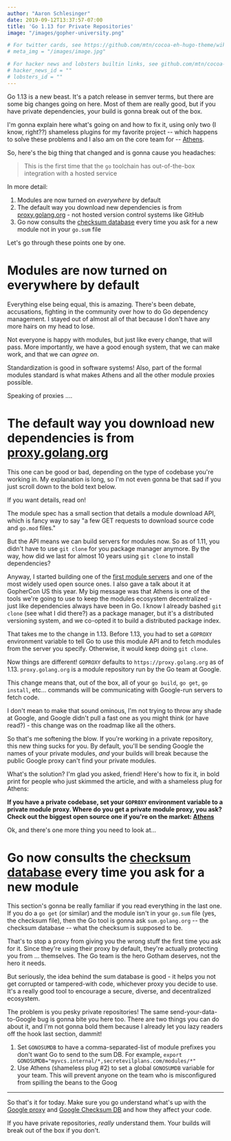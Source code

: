 ```yaml
---
author: "Aaron Schlesinger"
date: 2019-09-12T13:37:57-07:00
title: 'Go 1.13 for Private Repositories'
image: "/images/gopher-university.png"

# For twitter cards, see https://github.com/mtn/cocoa-eh-hugo-theme/wiki/Twitter-cards
# meta_img = "/images/image.jpg"

# For hacker news and lobsters builtin links, see github.com/mtn/cocoa-eh-hugo-theme/wiki/Social-Links
# hacker_news_id = ""
# lobsters_id = ""
---
```


Go 1.13 is a new beast. It's a patch release in semver terms, but there are some big changes going on here. Most of them are really good, but if you have private dependencies, your build is gonna break out of the box.

I'm gonna explain here what's going on and how to fix it, using only two (I know, right??) shameless plugins for my favorite project -- which happens to solve these problems and I also am on the core team for -- [Athens](https://docs.gomods.org).

So, here's the big thing that changed and is gonna cause you headaches:

>This is the first time that the `go` toolchain has out-of-the-box integration with a hosted service

In more detail:

1. Modules are now turned on _everywhere_ by default
1. The default way you download new dependencies is from [proxy.golang.org](https://proxy.golang.org) - not hosted version control systems like GitHub
1. Go now consults the [checksum database](https://sum.golang.org) every time you ask for a new module not in your `go.sum` file

Let's go through these points one by one.

# Modules are now turned on everywhere by default

Everything else being equal, this is amazing. There's been debate, accusations, fighting in the community over how to do Go dependency management. I stayed out of almost all of that because I don't have any more hairs on my head to lose.

Not everyone is happy with modules, but just like every change, that will pass. More importantly, we have a good enough system, that we can make work, and that we can _agree on_.

Standardization is good in software systems! Also, part of the formal modules standard is what makes Athens and all the other module proxies possible.

Speaking of proxies ....

# The default way you download new dependencies is from [proxy.golang.org](https://proxy.golang.org)

This one can be good or bad, depending on the type of codebase you're working in. My explanation is long, so I'm not even gonna be that sad if you just scroll down to the bold text below.

If you want details, read on!

The module spec has a small section that details a module download API, which is fancy way to say "a few GET requests to download source code and `go.mod` files." 

But the API means we can build servers for modules now. So as of 1.11, you didn't have to use `git clone` for you package manager anymore. By the way, how did we last for almost 10 years using `git clone` to install dependencies?

Anyway, I started building one of the [first module servers](https://github.com/gomods/athens) and one of the most widely used open source ones. I also gave a talk about it at GopherCon US this year. My big message was that Athens is one of the tools we're going to use to keep the modules ecosystem decentralized - just like dependencies always have been in Go. I know I already bashed `git clone` (see what I did there?) as a package manager, but it's a distributed versioning system, and we co-opted it to build a distributed package index.

That takes me to the change in 1.13. Before 1.13, you had to set a `GOPROXY` environment variable to tell Go to use this module API and to fetch modules from the server you specify. Otherwise, it would keep doing `git clone`.

Now things are different! `GOPROXY` defaults to `https://proxy.golang.org` as of 1.13. `proxy.golang.org` is a module repository run by the Go team at Google.

This change means that, out of the box, all of your `go build`, `go get`, `go install`, etc... commands will be communicating with Google-run servers to fetch code.

I don't mean to make that sound ominous, I'm not trying to throw any shade at Google, and Google didn't pull a fast one as you might think (or have read?) - this change was on the roadmap like all the others. 

So that's me softening the blow. If you're working in a private repository, this new thing sucks for you. By default, you'll be sending Google the names of your private modules, _and_ your builds will break because the public Google proxy can't find your private modules.

What's the solution? I'm glad you asked, friend! Here's how to fix it, in bold print for people who just skimmed the article, and with a shameless plug for Athens:

**If you have a private codebase, set your `GOPROXY` environment variable to a private module proxy. Where do you get a private module proxy, you ask? Check out the biggest open source one if you're on the market: [Athens](https://docs.gomods.io)**

Ok, and there's one more thing you need to look at...

# Go now consults the [checksum database](https://sum.golang.org) every time you ask for a new module

This section's gonna be really familiar if you read everything in the last one. If you do a `go get` (or similar) and the module isn't in your `go.sum` file (yes, the checksum file), then the Go tool is gonna ask `sum.golang.org` -- the checksum database -- what the checksum is supposed to be.

That's to stop a proxy from giving you the wrong stuff the first time you ask for it. Since they're using their proxy by default, they're actually protecting you from ... themselves. The Go team is the hero Gotham deserves, not the hero it needs.

But seriously, the idea behind the sum database is good - it helps you not get corrupted or tampered-with code, whichever proxy you decide to use. It's a really good tool to encourage a secure, diverse, and decentralized ecosystem.

The problem is you pesky private repositories! The same send-your-data-to-Google bug is gonna bite you here too. There are two things you can do about it, and I'm not gonna bold them because I already let you lazy readers off the hook last section, dammit!

1. Set `GONOSUMDB` to have a comma-separated-list of module prefixes you don't want Go to send to the sum DB. For example, `export GONOSUMDB="myvcs.internal/*,secretevilplans.com/modules/*"`
1. Use Athens (shameless plug #2) to set a global `GONOSUMDB` variable for your team. This will prevent anyone on the team who is misconfigured from spilling the beans to the Goog

---

So that's it for today. Make sure you go understand what's up with the [Google proxy](https://proxy.golang.org) and [Google Checksum DB](https://sum.golang.org) and how they affect your code.

If you have private repositories, _really_ understand them. Your builds will break out of the box if you don't.
